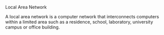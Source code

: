 Local Area Network

A local area network is a computer network that interconnects computers within a limited area such as a residence, school, laboratory, university campus or office building.